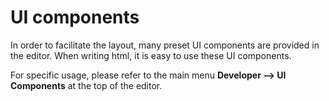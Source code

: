 # UI components

In order to facilitate the layout, many preset UI components are provided in the editor. When writing html, it is easy to use these UI components.

For specific usage, please refer to the main menu __Developer --> UI Components__ at the top of the editor.
